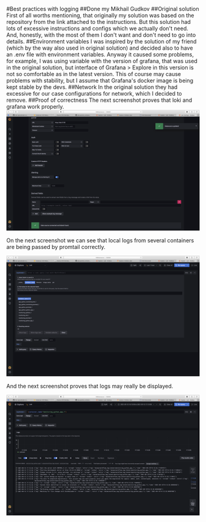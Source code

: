 #Best practices with logging
##Done my Mikhail Gudkov
##Original solution
First of all worths mentioning, that originally my solution was based on the
repository from the link attached to the instructions. But this solution had lots of excessive instructions
and configs which we actually don't need. And, honestly, with the most of them I don't want and don't need to go into details.
##Environment variables
I was inspired by the solution of my friend (which by the way also used in original solution) and decided also to have an .env file
with environment variables. Anyway it caused some problems, for example, I was using variable with
the version of grafana, that was used in the original solution, but interface of Grafana > Explore
in this version is not so comfortable as in the latest version.
This of course may cause problems with stability, but I assume that Grafana's docker image is being kept stable by the devs.
##Network
In the original solution they had excessive for our case configurations for network, which I decided to remove.
##Proof of correctness
The next screenshot proves that loki and grafana work properly.
![](sc1.png)

On the next screenshot we can see that local logs from several containers are being passed by promtail correctly.

![](sc2.png)

And the next screenshot proves that logs may really be displayed.

![](sc3.png)